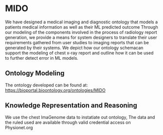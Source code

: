# MIDO
We have designed a medical imaging and diagnostic ontology that models a patients medical information as well as their ML predicted outcome Through our modeling of the components involved in the process of radiology report generation, we provide a means for system designers to translate their user requirements gathered from user studies to imaging reports that can be generated by their systems. We depict how our ontology schemacan support the modeling of chest x-ray report and outline how it can be used to further detect error in ML models.

## Ontology Modeling
The ontology developed can be found at: https://bioportal.bioontology.org/ontologies/MIDO

## Knowledge Representation and Reasoning
We use the chest ImaGenome data to instatiate out ontology, The data and the ruled used are available through valid credential access on Physionet.org